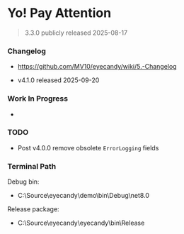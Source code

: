 
# Yo! Pay Attention

> 3.3.0 publicly released 2025-08-17

### Changelog
* https://github.com/MV10/eyecandy/wiki/5.-Changelog

* v4.1.0 released 2025-09-20


### Work In Progress

*


### TODO

* Post v4.0.0 remove obsolete `ErrorLogging` fields


### Terminal Path

Debug bin:
* C:\Source\eyecandy\demo\bin\Debug\net8.0

Release package:
* C:\Source\eyecandy\eyecandy\bin\Release








